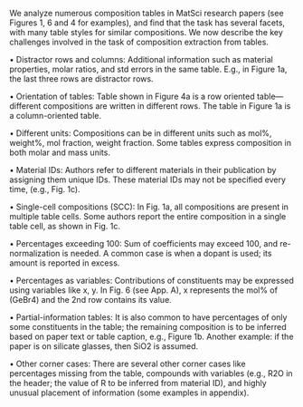 We analyze numerous composition tables in
MatSci research papers (see Figures 1, 6 and 4 for
examples), and find that the task has several facets,
with many table styles for similar compositions.
We now describe the key challenges involved in
the task of composition extraction from tables.

• Distractor rows and columns: Additional
information such as material properties, molar
ratios, and std errors in the same table. E.g., in
Figure 1a, the last three rows are distractor rows.


• Orientation of tables: Table shown in Figure 4a
is a row oriented table—different compositions are
written in different rows. The table in Figure 1a is
a column-oriented table.

• Different units: Compositions can be in different
units such as mol%, weight%, mol fraction, weight
fraction. Some tables express composition in both
molar and mass units.

• Material IDs: Authors refer to different
materials in their publication by assigning them
unique IDs. These material IDs may not be
specified every time, (e.g., Fig. 1c).

• Single-cell compositions (SCC): In Fig. 1a, all
compositions are present in multiple table cells.
Some authors report the entire composition in a
single table cell, as shown in Fig. 1c.

• Percentages exceeding 100: Sum of coefficients
may exceed 100, and re-normalization is needed.
A common case is when a dopant is used; its
amount is reported in excess.

• Percentages as variables: Contributions of
constituents may be expressed using variables like
x, y. In Fig. 6 (see App. A), x represents the mol%
of (GeBr4) and the 2nd row contains its value.

• Partial-information tables: It is also common
to have percentages of only some constituents
in the table; the remaining composition is to be
inferred based on paper text or table caption, e.g.,
Figure 1b. Another example: if the paper is on
silicate glasses, then SiO2 is assumed.

• Other corner cases: There are several other
corner cases like percentages missing from the
table, compounds with variables (e.g., R2O in the
header; the value of R to be inferred from material
ID), and highly unusual placement of information
(some examples in appendix).

